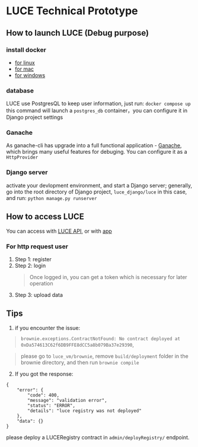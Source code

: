 # LUCE Technical Prototype

## How to launch LUCE (Debug purpose)

### install docker

- [for linux](https://docs.docker.com/desktop/install/linux-install/)
- [for mac](https://docs.docker.com/desktop/install/mac-install/)
- [for windows](https://docs.docker.com/desktop/install/windows-install/)

### database

LUCE use PostgresQL to keep user information, just run:
`docker compose up`
this command will launch a `postgres_db` container，you can configure it in Django project settings

### Ganache

As ganache-cli has upgrade into a full functional application - [Ganache](https://trufflesuite.com/ganache/), which brings many useful features for debuging. You can configure it as a `HttpProvider`

### Django server

activate your devlopment environment, and start a Django server; generally, go into the root directory of Django project, `luce_django/luce` in this case, and run:
`python manage.py runserver`

## How to access LUCE

You can access with [LUCE API](https://documenter.getpostman.com/view/18666298/2s93sZ7aDm), or with [app](https://github.com/klifish/DecentralizedHealthcare)

### For http request user

1. Step 1: register
2. Step 2: login
   > Once logged in, you can get a token which is necessary for later operation
3. Step 3: upload data

## Tips

1. if you encounter the issue:

> `brownie.exceptions.ContractNotFound: No contract deployed at 0xDa574613C62f6DB9FFE8dCC5a8b079Ba37e29390`,

> please go to `luce_vm/brownie`, remove `build/deployment` folder in the brownie directory, and then run `brownie compile`

2. If you got the response:

```
{
    "error": {
        "code": 400,
        "message": "validation error",
        "status": "ERROR",
        "details": "luce registry was not deployed"
    },
    "data": {}
}
```

please deploy a LUCERegistry contract in `admin/deployRegistry/` endpoint.

